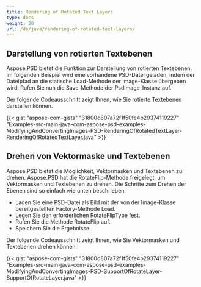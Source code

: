 ```yaml
---
title: Rendering of Rotated Text Layers
type: docs
weight: 30
url: /de/java/rendering-of-rotated-text-layers/
---
```


## **Darstellung von rotierten Textebenen**
Aspose.PSD bietet die Funktion zur Darstellung von rotierten Textebenen. Im folgenden Beispiel wird eine vorhandene PSD-Datei geladen, indem der Dateipfad an die statische Load-Methode der Image-Klasse übergeben wird. Rufen Sie nun die Save-Methode der PsdImage-Instanz auf.

Der folgende Codeausschnitt zeigt Ihnen, wie Sie rotierte Textebenen darstellen können.

{{< gist "aspose-com-gists" "31800d807a72f1f50fe4b29374119227" "Examples-src-main-java-com-aspose-psd-examples-ModifyingAndConvertingImages-PSD-RenderingOfRotatedTextLayer-RenderingOfRotatedTextLayer.java" >}}
## **Drehen von Vektormaske und Textebenen**
Aspose.PSD bietet die Möglichkeit, Vektormasken und Textebenen zu drehen. Aspose.PSD hat die RotateFlip-Methode freigelegt, um Vektormasken und Textebenen zu drehen. Die Schritte zum Drehen der Ebenen sind so einfach wie unten beschrieben:

- Laden Sie eine PSD-Datei als Bild mit der von der Image-Klasse bereitgestellten Factory-Methode Load.
- Legen Sie den erforderlichen RotateFlipType fest.
- Rufen Sie die Methode RotateFlip auf.
- Speichern Sie die Ergebnisse.

Der folgende Codeausschnitt zeigt Ihnen, wie Sie Vektormasken und Textebenen drehen können.

{{< gist "aspose-com-gists" "31800d807a72f1f50fe4b29374119227" "Examples-src-main-java-com-aspose-psd-examples-ModifyingAndConvertingImages-PSD-SupportOfRotateLayer-SupportOfRotateLayer.java" >}}
